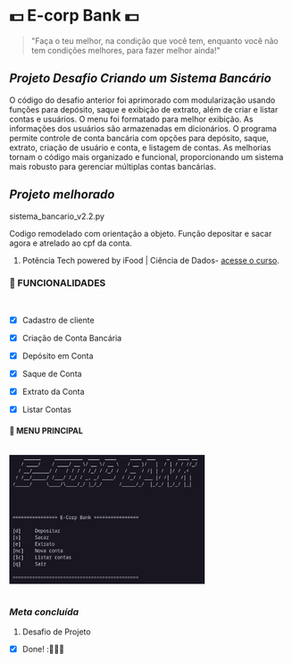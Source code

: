 # 💵 E-corp Bank 💵



>"Faça o teu melhor, na condição que você tem, enquanto você não tem condições melhores, para fazer melhor ainda!"
<!-- Mario Sergio Cortella  --> 

## _*Projeto Desafio Criando um Sistema Bancário*_
O código do desafio anterior foi aprimorado com modularização usando funções para depósito, saque e exibição de extrato, além de criar e listar contas e usuários. O menu foi formatado para melhor exibição. As informações dos usuários são armazenadas em dicionários. O programa permite controle de conta bancária com opções para depósito, saque, extrato, criação de usuário e conta, e listagem de contas. As melhorias tornam o código mais organizado e funcional, proporcionando um sistema mais robusto para gerenciar múltiplas contas bancárias.

## *Projeto melhorado*
sistema_bancario_v2.2.py

Codigo remodelado com orientação a objeto.
Função depositar e sacar agora e atrelado ao cpf da conta.


1. Potência Tech powered by iFood | Ciência de Dados- [acesse o curso](https://web.dio.me/track/potencia-tech-powered-ifood-ciencias-de-dados-com-python).

### 🔧 FUNCIONALIDADES
<br>

- [x] Cadastro de cliente
- [x] Criação de Conta Bancária
- [x] Depósito em Conta
- [x] Saque de Conta
- [x] Extrato da Conta
- [x] Listar Contas


#### 📌 MENU PRINCIPAL
<br>
<img align="center" alt="Menu_principal"  width="350" src="img/image.png"/>
<br><br>


### _*Meta concluída*_ 
1. Desafio de Projeto 
- [X] Done! :🚀👩‍💻

[^1]: Este Projeto tem como objetivo treinar os códigos em Python e ser acrescentado ao Portfólio.
